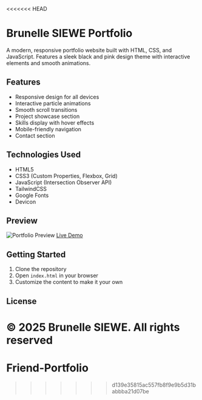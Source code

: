 <<<<<<< HEAD
# Brunelle SIEWE Portfolio

A modern, responsive portfolio website built with HTML, CSS, and JavaScript. Features a sleek black and pink design theme with interactive elements and smooth animations.

## Features

- Responsive design for all devices
- Interactive particle animations
- Smooth scroll transitions
- Project showcase section
- Skills display with hover effects
- Mobile-friendly navigation
- Contact section

## Technologies Used

- HTML5
- CSS3 (Custom Properties, Flexbox, Grid)
- JavaScript (Intersection Observer API)
- TailwindCSS
- Google Fonts
- Devicon

## Preview

![Portfolio Preview](preview.png)
[Live Demo](#) <!-- Add your live demo link here -->

## Getting Started

1. Clone the repository
2. Open `index.html` in your browser
3. Customize the content to make it your own

## License

© 2025 Brunelle SIEWE. All rights reserved
=======
# Friend-Portfolio
>>>>>>> d139e35815ac557fb8f9e9b5d31babbba21d07be
